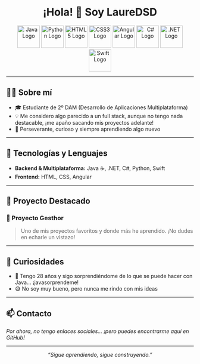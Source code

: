 
<!-- banner section -->
<h1 align="center">¡Hola! 👋 Soy LaureDSD</h1>
<p align="center">
  <img src="https://cdn.jsdelivr.net/gh/devicons/devicon/icons/java/java-original.svg" width="60" alt="Java Logo"/>
  <img src="https://cdn.jsdelivr.net/gh/devicons/devicon/icons/python/python-original.svg" width="60" alt="Python Logo"/>
  <img src="https://cdn.jsdelivr.net/gh/devicons/devicon/icons/html5/html5-original.svg" width="60" alt="HTML5 Logo"/>
  <img src="https://cdn.jsdelivr.net/gh/devicons/devicon/icons/css3/css3-original.svg" width="60" alt="CSS3 Logo"/>
  <img src="https://cdn.jsdelivr.net/gh/devicons/devicon/icons/angularjs/angularjs-original.svg" width="60" alt="Angular Logo"/>
  <img src="https://cdn.jsdelivr.net/gh/devicons/devicon/icons/csharp/csharp-original.svg" width="60" alt="C# Logo"/>
  <img src="https://cdn.jsdelivr.net/gh/devicons/devicon/icons/dot-net/dot-net-original.svg" width="60" alt=".NET Logo"/>
  <img src="https://cdn.jsdelivr.net/gh/devicons/devicon/icons/swift/swift-original.svg" width="60" alt="Swift Logo"/>
</p>

---

## 👨‍💻 Sobre mí

- 🎓 Estudiante de 2º DAM (Desarrollo de Aplicaciones Multiplataforma)
- 💡 Me considero algo parecido a un full stack, aunque no tengo nada destacable, ¡me apaño sacando mis proyectos adelante!
- 💪 Perseverante, curioso y siempre aprendiendo algo nuevo

---

## 🚀 Tecnologías y Lenguajes

- **Backend & Multiplataforma:** Java ☕, .NET, C#, Python, Swift
- **Frontend:** HTML, CSS, Angular

---

## 🌟 Proyecto Destacado

### 📌 Proyecto Gesthor
> Uno de mis proyectos favoritos y donde más he aprendido. ¡No dudes en echarle un vistazo!

---

## 🧩 Curiosidades

- 🎉 Tengo 28 años y sigo sorprendiéndome de lo que se puede hacer con Java… ¡javasorprendeme!
- 😅 No soy muy bueno, pero nunca me rindo con mis ideas

---

## 📫 Contacto

*Por ahora, no tengo enlaces sociales… ¡pero puedes encontrarme aquí en GitHub!*

---

<p align="center">
  <em>“Sigue aprendiendo, sigue construyendo.”</em>
</p>
